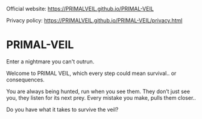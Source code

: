 Official website: https://PRIMALVEIL.github.io/PRIMAL-VEIL


Privacy policy: https://PRIMALVEIL.github.io/PRIMAL-VEIL/privacy.html  

# PRIMAL-VEIL
Enter a nightmare you can't outrun. 

Welcome to PRIMAL VEIL, which every step could mean survival.. or consequences.  

You are always being hunted, run when you see them. They don’t just see you, they listen for its next prey. 
Every mistake you make, pulls them closer.. 

Do you have what it takes to survive the veil?
